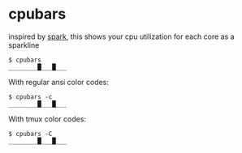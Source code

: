 # cpubars

inspired by [spark](https://github.com/holman/spark), this shows your
cpu utilization for each core as a sparkline

```
$ cpubars
________█___█___
```

With regular ansi color codes:

```
$ cpubars -c
________█___█___
```

With tmux color codes:

```
$ cpubars -C
________█___█___
```
